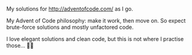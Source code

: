 My solutions for <http://adventofcode.com/> as I go.

My Advent of Code philosophy: make it work, then move on. So expect brute-force solutions and mostly unfactored code.

I love elegant solutions and clean code, but this is not where I practise those… 🔫🏇
